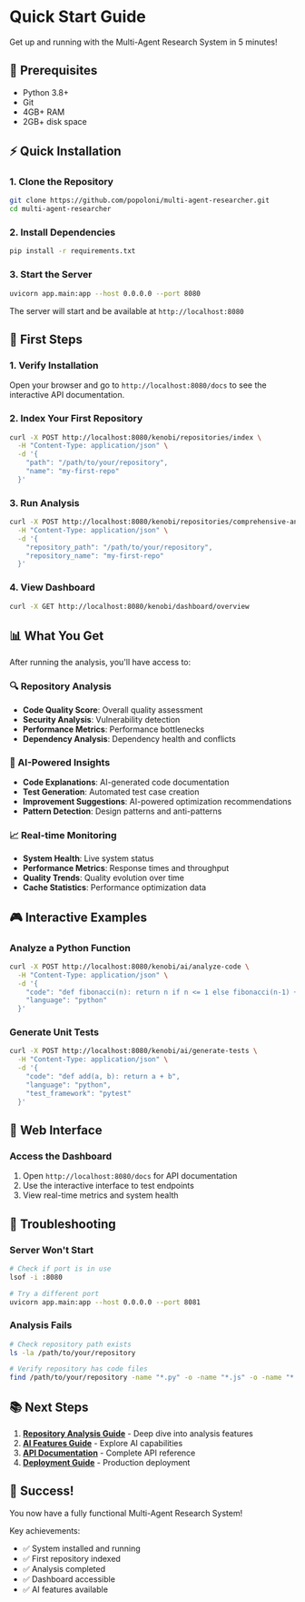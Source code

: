 # Quick Start Guide

Get up and running with the Multi-Agent Research System in 5 minutes!

## 🚀 Prerequisites

- Python 3.8+
- Git
- 4GB+ RAM
- 2GB+ disk space

## ⚡ Quick Installation

### 1. Clone the Repository
```bash
git clone https://github.com/popoloni/multi-agent-researcher.git
cd multi-agent-researcher
```

### 2. Install Dependencies
```bash
pip install -r requirements.txt
```

### 3. Start the Server
```bash
uvicorn app.main:app --host 0.0.0.0 --port 8080
```

The server will start and be available at `http://localhost:8080`

## 🎯 First Steps

### 1. Verify Installation
Open your browser and go to `http://localhost:8080/docs` to see the interactive API documentation.

### 2. Index Your First Repository
```bash
curl -X POST http://localhost:8080/kenobi/repositories/index \
  -H "Content-Type: application/json" \
  -d '{
    "path": "/path/to/your/repository",
    "name": "my-first-repo"
  }'
```

### 3. Run Analysis
```bash
curl -X POST http://localhost:8080/kenobi/repositories/comprehensive-analysis \
  -H "Content-Type: application/json" \
  -d '{
    "repository_path": "/path/to/your/repository",
    "repository_name": "my-first-repo"
  }'
```

### 4. View Dashboard
```bash
curl -X GET http://localhost:8080/kenobi/dashboard/overview
```

## 📊 What You Get

After running the analysis, you'll have access to:

### 🔍 Repository Analysis
- **Code Quality Score**: Overall quality assessment
- **Security Analysis**: Vulnerability detection
- **Performance Metrics**: Performance bottlenecks
- **Dependency Analysis**: Dependency health and conflicts

### 🤖 AI-Powered Insights
- **Code Explanations**: AI-generated code documentation
- **Test Generation**: Automated test case creation
- **Improvement Suggestions**: AI-powered optimization recommendations
- **Pattern Detection**: Design patterns and anti-patterns

### 📈 Real-time Monitoring
- **System Health**: Live system status
- **Performance Metrics**: Response times and throughput
- **Quality Trends**: Quality evolution over time
- **Cache Statistics**: Performance optimization data

## 🎮 Interactive Examples

### Analyze a Python Function
```bash
curl -X POST http://localhost:8080/kenobi/ai/analyze-code \
  -H "Content-Type: application/json" \
  -d '{
    "code": "def fibonacci(n): return n if n <= 1 else fibonacci(n-1) + fibonacci(n-2)",
    "language": "python"
  }'
```

### Generate Unit Tests
```bash
curl -X POST http://localhost:8080/kenobi/ai/generate-tests \
  -H "Content-Type: application/json" \
  -d '{
    "code": "def add(a, b): return a + b",
    "language": "python",
    "test_framework": "pytest"
  }'
```

## 📱 Web Interface

### Access the Dashboard
1. Open `http://localhost:8080/docs` for API documentation
2. Use the interactive interface to test endpoints
3. View real-time metrics and system health

## 🚨 Troubleshooting

### Server Won't Start
```bash
# Check if port is in use
lsof -i :8080

# Try a different port
uvicorn app.main:app --host 0.0.0.0 --port 8081
```

### Analysis Fails
```bash
# Check repository path exists
ls -la /path/to/your/repository

# Verify repository has code files
find /path/to/your/repository -name "*.py" -o -name "*.js" -o -name "*.java"
```

## 📚 Next Steps

1. **[Repository Analysis Guide](./repository-analysis.md)** - Deep dive into analysis features
2. **[AI Features Guide](./ai-features.md)** - Explore AI capabilities
3. **[API Documentation](../api/README.md)** - Complete API reference
4. **[Deployment Guide](./deployment.md)** - Production deployment

## 🎉 Success!

You now have a fully functional Multi-Agent Research System! 

Key achievements:
- ✅ System installed and running
- ✅ First repository indexed
- ✅ Analysis completed
- ✅ Dashboard accessible
- ✅ AI features available